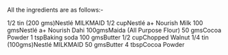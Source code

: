 All the ingredients are as follows:-

1/2 tin (200 gms)Nestlé MILKMAID
1/2 cupNestlé a+ Nourish Milk
100 gmsNestlé a+ Nourish Dahi
100gmsMaida (All Purpose Flour)
50 gmsCocoa Powder
1 tspBaking soda
100 gmsButter
1/2 cupChopped Walnut
1/4 tin (100gms)Nestlé MILKMAID
50 gmsButter
4 tbspCocoa Powder